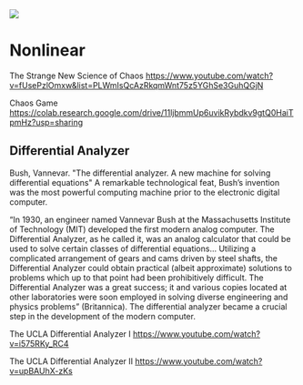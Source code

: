 <img src='http://images.computerhistory.org/revonline/images/500004490-03-01.jpg?w=600'>

# Nonlinear

The Strange New Science of Chaos
https://www.youtube.com/watch?v=fUsePzlOmxw&list=PLWmIsQcAzRkqmWnt75z5YGhSe3GuhQGjN

Chaos Game
https://colab.research.google.com/drive/11ljbmmUp6uvikRybdkv9gtQ0HaiTpmHz?usp=sharing


## Differential Analyzer
Bush, Vannevar.
"The differential analyzer. A new machine for solving differential equations"
A remarkable technological feat, Bush’s invention was the most powerful computing machine prior to the electronic digital computer.

“In 1930, an engineer named Vannevar Bush at the Massachusetts Institute of Technology (MIT) developed the first modern analog computer. The Differential Analyzer, as he called it, was an analog calculator that could be used to solve certain classes of differential equations... Utilizing a complicated arrangement of gears and cams driven by steel shafts, the Differential Analyzer could obtain practical (albeit approximate) solutions to problems which up to that point had been prohibitively difficult. The Differential Analyzer was a great success; it and various copies located at other laboratories were soon employed in solving diverse engineering and physics problems” (Britannica). The differential analyzer became a crucial step in the development of the modern computer.

The UCLA Differential Analyzer I
https://www.youtube.com/watch?v=i575RKy_RC4

The UCLA Differential Analyzer II
https://www.youtube.com/watch?v=upBAUhX-zKs
